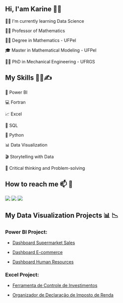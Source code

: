 ## Hi, I'am Karine 👋👋

👩‍💻 I'm currently learning Data Science

👩‍🏫 Professor of Mathematics

👩‍🎓 Degree in Mathematics - UFPel 

🎓 Master in Mathematical Modeling - UFPel

👩‍🔬 PhD in Mechanical Engineering - UFRGS

## My Skills 👩‍💻✍

🧮 Power BI

:computer: Fortran

📈 Excel

📜 SQL

🐍 Python

📊 Data Visualization

🎬 Storytelling with Data

🧠 Critical thinking and Problem-solving

## How to reach me 📫  :link:

<a href="https://www.linkedin.com/in/karinerui/" target="_blank"><img src="https://img.shields.io/badge/linkedin-%230077B5.svg?&style=for-the-badge&logo=linkedin&logoColor=white"/><a/>
 <a href = "mailto:karinerui@gmail.com"><img src="https://img.shields.io/badge/-Gmail-D14836?style=for-the-badge&logo=gmail&logoColor=white"></a>
 <a href = "https://lattes.cnpq.br/8025185963299489"><img src="https://img.shields.io/badge/-Lattes-3152A0?style=for-the-badge&logo=Lattes&logoColor=white" target="_blank"></a>

## My Data Visualization Projects 📊 :chart_with_downwards_trend:
  
### Power BI Project: 
 
 * [Dashboard Supermarket Sales](https://github.com/karinerui/Dashboard-Analise-de-Vendas)
 
 * [Dashboard E-commerce](https://github.com/karinerui/Dashboard_E-commerce)
 
  * [Dashboard Human Resources](https://github.com/karinerui/Dashboard_RH)

### Excel Project: 
 
 * [Ferramenta de Controle de Investimentos](https://github.com/karinerui/Dashboard-Analise-de-Vendas)
 
 * [Organizador de Declaração de Imposto de Renda](https://github.com/karinerui/Organizador-Declaracao-IR)


